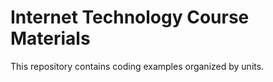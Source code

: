 # Internet Technology Course Materials
This repository contains coding examples organized by units.
